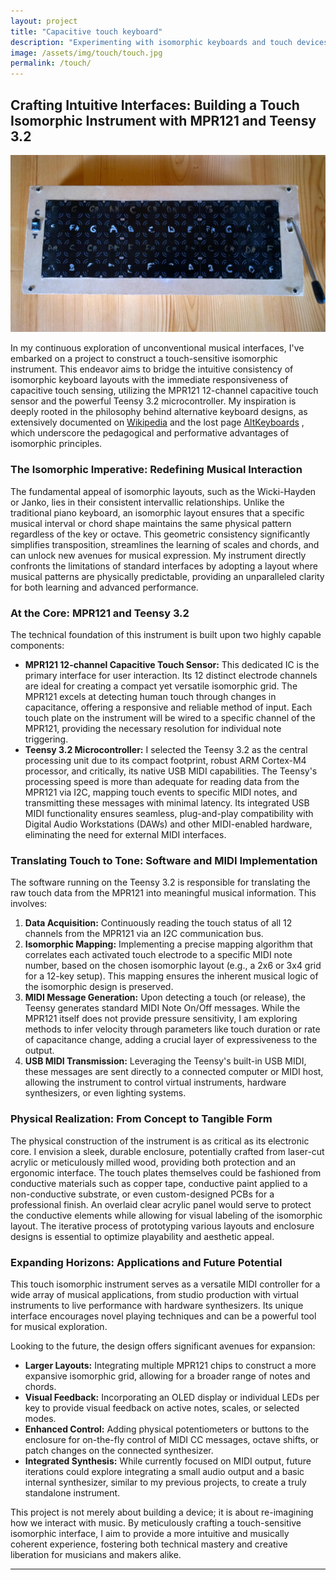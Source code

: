 ```yaml
---
layout: project
title: "Capacitive touch keyboard"
description: "Experimenting with isomorphic keyboards and touch devices"
image: /assets/img/touch/touch.jpg
permalink: /touch/
---
```


## Crafting Intuitive Interfaces: Building a Touch Isomorphic Instrument with MPR121 and Teensy 3.2

![Touch](/assets/img/touch/touch.jpg)

In my continuous exploration of unconventional musical interfaces, I've embarked on a project to construct a touch-sensitive isomorphic instrument. This endeavor aims to bridge the intuitive consistency of isomorphic keyboard layouts with the immediate responsiveness of capacitive touch sensing, utilizing the MPR121 12-channel capacitive touch sensor and the powerful Teensy 3.2 microcontroller. My inspiration is deeply rooted in the philosophy behind alternative keyboard designs, as extensively documented on [Wikipedia](https://en.wikipedia.org/wiki/Isomorphic_keyboard) and the lost page [AltKeyboards](https://web.archive.org/web/20230330055946/http://www.altkeyboards.com/) , which underscore the pedagogical and performative advantages of isomorphic principles.

### The Isomorphic Imperative: Redefining Musical Interaction

The fundamental appeal of isomorphic layouts, such as the Wicki-Hayden or Janko, lies in their consistent intervallic relationships. Unlike the traditional piano keyboard, an isomorphic layout ensures that a specific musical interval or chord shape maintains the same physical pattern regardless of the key or octave. This geometric consistency significantly simplifies transposition, streamlines the learning of scales and chords, and can unlock new avenues for musical expression. My instrument directly confronts the limitations of standard interfaces by adopting a layout where musical patterns are physically predictable, providing an unparalleled clarity for both learning and advanced performance.

### At the Core: MPR121 and Teensy 3.2

The technical foundation of this instrument is built upon two highly capable components:

  * **MPR121 12-channel Capacitive Touch Sensor:** This dedicated IC is the primary interface for user interaction. Its 12 distinct electrode channels are ideal for creating a compact yet versatile isomorphic grid. The MPR121 excels at detecting human touch through changes in capacitance, offering a responsive and reliable method of input. Each touch plate on the instrument will be wired to a specific channel of the MPR121, providing the necessary resolution for individual note triggering.
  * **Teensy 3.2 Microcontroller:** I selected the Teensy 3.2 as the central processing unit due to its compact footprint, robust ARM Cortex-M4 processor, and critically, its native USB MIDI capabilities. The Teensy's processing speed is more than adequate for reading data from the MPR121 via I2C, mapping touch events to specific MIDI notes, and transmitting these messages with minimal latency. Its integrated USB MIDI functionality ensures seamless, plug-and-play compatibility with Digital Audio Workstations (DAWs) and other MIDI-enabled hardware, eliminating the need for external MIDI interfaces.

### Translating Touch to Tone: Software and MIDI Implementation

The software running on the Teensy 3.2 is responsible for translating the raw touch data from the MPR121 into meaningful musical information. This involves:

1.  **Data Acquisition:** Continuously reading the touch status of all 12 channels from the MPR121 via an I2C communication bus.
2.  **Isomorphic Mapping:** Implementing a precise mapping algorithm that correlates each activated touch electrode to a specific MIDI note number, based on the chosen isomorphic layout (e.g., a 2x6 or 3x4 grid for a 12-key setup). This mapping ensures the inherent musical logic of the isomorphic design is preserved.
3.  **MIDI Message Generation:** Upon detecting a touch (or release), the Teensy generates standard MIDI Note On/Off messages. While the MPR121 itself does not provide pressure sensitivity, I am exploring methods to infer velocity through parameters like touch duration or rate of capacitance change, adding a crucial layer of expressiveness to the output.
4.  **USB MIDI Transmission:** Leveraging the Teensy's built-in USB MIDI, these messages are sent directly to a connected computer or MIDI host, allowing the instrument to control virtual instruments, hardware synthesizers, or even lighting systems.

### Physical Realization: From Concept to Tangible Form

The physical construction of the instrument is as critical as its electronic core. I envision a sleek, durable enclosure, potentially crafted from laser-cut acrylic or meticulously milled wood, providing both protection and an ergonomic interface. The touch plates themselves could be fashioned from conductive materials such as copper tape, conductive paint applied to a non-conductive substrate, or even custom-designed PCBs for a professional finish. An overlaid clear acrylic panel would serve to protect the conductive elements while allowing for visual labeling of the isomorphic layout. The iterative process of prototyping various layouts and enclosure designs is essential to optimize playability and aesthetic appeal.

### Expanding Horizons: Applications and Future Potential

This touch isomorphic instrument serves as a versatile MIDI controller for a wide array of musical applications, from studio production with virtual instruments to live performance with hardware synthesizers. Its unique interface encourages novel playing techniques and can be a powerful tool for musical exploration.

Looking to the future, the design offers significant avenues for expansion:

  * **Larger Layouts:** Integrating multiple MPR121 chips to construct a more expansive isomorphic grid, allowing for a broader range of notes and chords.
  * **Visual Feedback:** Incorporating an OLED display or individual LEDs per key to provide visual feedback on active notes, scales, or selected modes.
  * **Enhanced Control:** Adding physical potentiometers or buttons to the enclosure for on-the-fly control of MIDI CC messages, octave shifts, or patch changes on the connected synthesizer.
  * **Integrated Synthesis:** While currently focused on MIDI output, future iterations could explore integrating a small audio output and a basic internal synthesizer, similar to my previous projects, to create a truly standalone instrument.

This project is not merely about building a device; it is about re-imagining how we interact with music. By meticulously crafting a touch-sensitive isomorphic interface, I aim to provide a more intuitive and musically coherent experience, fostering both technical mastery and creative liberation for musicians and makers alike.

---
